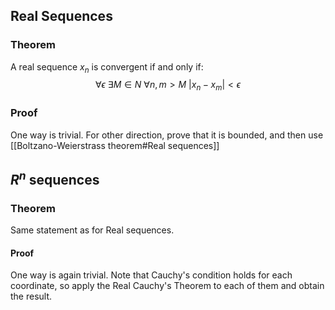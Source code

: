 ## Real Sequences
### Theorem
A real sequence $x_n$ is convergent if and only if:
$$\forall\epsilon\ \exists M\in N\ \forall n,m>M\ |x_n-x_m|<\epsilon$$
### Proof
One way is trivial.
For other direction, prove that it is bounded,
and then use [[Boltzano-Weierstrass theorem#Real sequences]]

## $R^n$ sequences
### Theorem
Same statement as for Real sequences.
#### Proof
One way is again trivial.
Note that Cauchy's condition holds for each coordinate, so apply the Real Cauchy's Theorem to each of them and obtain the result.